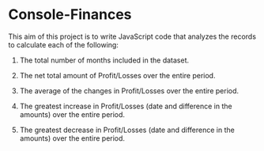 # Console-Finances
This aim of this project is to write JavaScript code that analyzes the records to calculate each of the following:
1. The total number of months included in the dataset.

2. The net total amount of Profit/Losses over the entire period.

3. The average of the changes in Profit/Losses over the entire period.

4. The greatest increase in Profit/Losses (date and difference in the amounts) over the entire period.

5. The greatest decrease in Profit/Losses (date and difference in the amounts) over the entire period.